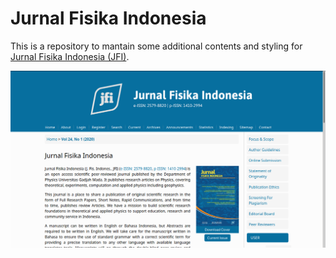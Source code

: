 # Jurnal Fisika Indonesia
This is a repository to mantain some additional contents and styling for [Jurnal Fisika Indonesia (JFI)](https://jurnal.ugm.ac.id/jfi/).

![jfi-screenshot](Object/jfi-screenshot.png)
